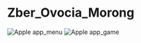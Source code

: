 # Zber_Ovocia_Morong
![Apple app_menu](https://user-images.githubusercontent.com/107552367/228999042-f401aed4-6276-4e7c-a6ae-a7fc4a1de546.JPG)
![Apple app_game](https://user-images.githubusercontent.com/107552367/228999050-82b95b00-da00-43c4-ae91-65f10c00d822.JPG)
